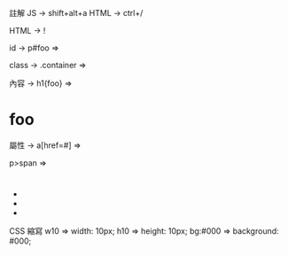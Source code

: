 註解
JS -> shift+alt+a
HTML -> ctrl+/

HTML -> !

id -> p#foo => <p id="foo"></p>

class -> .container => <div class="container"></div>

內容 -> h1{foo} => <h1>foo</h1>

屬性 -> a[href=#] => <a href="#"></a>

p>span => <p><span></span></p>

<!-- h1+h2 => -->
<h1></h1>
<h2></h2>

<!-- p>span^p => -->
<p><span></span></p>
<p></p>

<!-- (.foo>h1)+(.bar>h2) => -->
<div class="foo">
    <h1></h1>
</div>
<div class="bar">
    <h2></h2>
</div>

<!-- ul>li*3 => -->
<ul>
	<li></li>
	<li></li>
	<li></li>
</ul>

CSS 縮寫
w10 => width: 10px;
h10 => height: 10px;
bg:#000 => background: #000;
